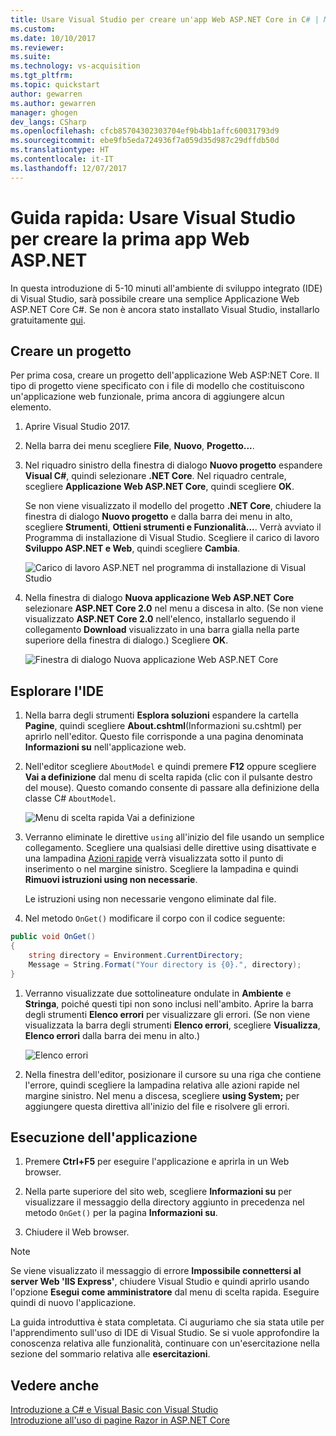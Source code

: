 ```yaml
---
title: Usare Visual Studio per creare un'app Web ASP.NET Core in C# | Microsoft Docs
ms.custom: 
ms.date: 10/10/2017
ms.reviewer: 
ms.suite: 
ms.technology: vs-acquisition
ms.tgt_pltfrm: 
ms.topic: quickstart
author: gewarren
ms.author: gewarren
manager: ghogen
dev_langs: CSharp
ms.openlocfilehash: cfcb85704302303704ef9b4bb1affc60031793d9
ms.sourcegitcommit: ebe9fb5eda724936f7a059d35d987c29dffdb50d
ms.translationtype: HT
ms.contentlocale: it-IT
ms.lasthandoff: 12/07/2017
---
```

# <a name="quickstart-use-visual-studio-to-create-your-first-aspnet-core-web-app"></a>Guida rapida: Usare Visual Studio per creare la prima app Web ASP.NET

In questa introduzione di 5-10 minuti all'ambiente di sviluppo integrato (IDE) di Visual Studio, sarà possibile creare una semplice Applicazione Web ASP.NET Core C#. Se non è ancora stato installato Visual Studio, installarlo gratuitamente [qui](http://www.visualstudio.com).

## <a name="create-a-project"></a>Creare un progetto

Per prima cosa, creare un progetto dell'applicazione Web ASP:NET Core. Il tipo di progetto viene specificato con i file di modello che costituiscono un'applicazione web funzionale, prima ancora di aggiungere alcun elemento.

1. Aprire Visual Studio 2017.

1. Nella barra dei menu scegliere **File**, **Nuovo**, **Progetto...**.

1. Nel riquadro sinistro della finestra di dialogo **Nuovo progetto** espandere **Visual C#**, quindi selezionare **.NET Core**. Nel riquadro centrale, scegliere **Applicazione Web ASP.NET Core**, quindi scegliere **OK**.

     Se non viene visualizzato il modello del progetto **.NET Core**, chiudere la finestra di dialogo **Nuovo progetto** e dalla barra dei menu in alto, scegliere **Strumenti**, **Ottieni strumenti e Funzionalità...**. Verrà avviato il Programma di installazione di Visual Studio. Scegliere il carico di lavoro **Sviluppo ASP.NET e Web**, quindi scegliere **Cambia**.

     ![Carico di lavoro ASP.NET nel programma di installazione di Visual Studio](../ide/media/quickstart-aspnet-workload.png)

1. Nella finestra di dialogo **Nuova applicazione Web ASP.NET Core** selezionare **ASP.NET Core 2.0** nel menu a discesa in alto. (Se non viene visualizzato **ASP.NET Core 2.0** nell'elenco, installarlo seguendo il collegamento **Download** visualizzato in una barra gialla nella parte superiore della finestra di dialogo.) Scegliere **OK**.

   ![Finestra di dialogo Nuova applicazione Web ASP.NET Core](../ide/media/quickstart-aspnet-core20.png)

## <a name="explore-the-ide"></a>Esplorare l'IDE

1. Nella barra degli strumenti **Esplora soluzioni** espandere la cartella **Pagine**, quindi scegliere **About.cshtml**(Informazioni su.cshtml) per aprirlo nell'editor. Questo file corrisponde a una pagina denominata **Informazioni su** nell'applicazione web.

1. Nell'editor scegliere `AboutModel` e quindi premere **F12** oppure scegliere **Vai a definizione** dal menu di scelta rapida (clic con il pulsante destro del mouse). Questo comando consente di passare alla definizione della classe C# `AboutModel`.

   ![Menu di scelta rapida Vai a definizione](../ide/media/quickstart-aspnet-gotodefinition.png)

1. Verranno eliminate le direttive `using` all'inizio del file usando un semplice collegamento. Scegliere una qualsiasi delle direttive using disattivate e una lampadina [Azioni rapide](../ide/quick-actions.md) verrà visualizzata sotto il punto di inserimento o nel margine sinistro. Scegliere la lampadina e quindi **Rimuovi istruzioni using non necessarie**.

     Le istruzioni using non necessarie vengono eliminate dal file.

1. Nel metodo `OnGet()` modificare il corpo con il codice seguente:

 ```csharp
 public void OnGet()
 {
     string directory = Environment.CurrentDirectory;
     Message = String.Format("Your directory is {0}.", directory);
 }
 ```

1. Verranno visualizzate due sottolineature ondulate in **Ambiente** e **Stringa**, poiché questi tipi non sono inclusi nell'ambito. Aprire la barra degli strumenti **Elenco errori** per visualizzare gli errori. (Se non viene visualizzata la barra degli strumenti **Elenco errori**, scegliere **Visualizza**, **Elenco errori** dalla barra dei menu in alto.)

   ![Elenco errori](../ide/media/quickstart-aspnet-errorlist.png)

1. Nella finestra dell'editor, posizionare il cursore su una riga che contiene l'errore, quindi scegliere la lampadina relativa alle azioni rapide nel margine sinistro. Nel menu a discesa, scegliere **using System;** per aggiungere questa direttiva all'inizio del file e risolvere gli errori.

## <a name="run-the-application"></a>Esecuzione dell'applicazione

1. Premere **Ctrl+F5** per eseguire l'applicazione e aprirla in un Web browser.

1. Nella parte superiore del sito web, scegliere **Informazioni su** per visualizzare il messaggio della directory aggiunto in precedenza nel metodo `OnGet()` per la pagina **Informazioni su**.

1. Chiudere il Web browser.

> [!NOTE]
> Se viene visualizzato il messaggio di errore **Impossibile connettersi al server Web 'IIS Express'**, chiudere Visual Studio e quindi aprirlo usando l'opzione **Esegui come amministratore** dal menu di scelta rapida. Eseguire quindi di nuovo l'applicazione.

La guida introduttiva è stata completata. Ci auguriamo che sia stata utile per l'apprendimento sull'uso di IDE di Visual Studio. Se si vuole approfondire la conoscenza relativa alle funzionalità, continuare con un'esercitazione nella sezione del sommario relativa alle **esercitazioni**.

## <a name="see-also"></a>Vedere anche

[Introduzione a C# e Visual Basic con Visual Studio](getting-started-with-visual-csharp-and-visual-basic.md)  
[Introduzione all'uso di pagine Razor in ASP.NET Core](/aspnet/core/tutorials/razor-pages/razor-pages-start)